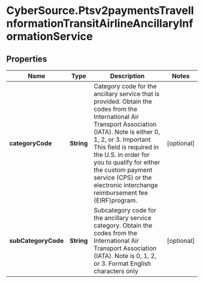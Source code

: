 # CyberSource.Ptsv2paymentsTravelInformationTransitAirlineAncillaryInformationService

## Properties
Name | Type | Description | Notes
------------ | ------------- | ------------- | -------------
**categoryCode** | **String** | Category code for the ancillary service that is provided. Obtain the codes from the International Air Transport Association (IATA). Note is either 0, 1, 2, or 3. Important This field is required in the U.S. in order for you to qualify for either the custom payment service (CPS) or the electronic interchange reimbursement fee (EIRF)program. | [optional] 
**subCategoryCode** | **String** | Subcategory code for the ancillary service category. Obtain the codes from the International Air Transport Association (IATA). Note  is 0, 1, 2, or 3. Format  English characters only | [optional] 


